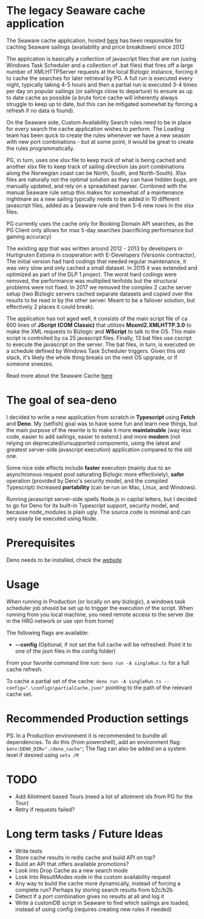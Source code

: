 # The legacy Seaware cache application
The Seaware cache application, hosted [here](https://bitbucket.org/hurtigruteninternal/bizlogic_cache/) has been responsible for caching Seaware sailings (availability and price breakdown) since 2012

The application is basically a collection of javascript files that are run (using Windows Task Scheduler and a collection of .bat files) that fires off a large number of XMLHTTPServer requests at the local Bizlogic instance, forcing it to cache the searches for later retrieval by PG. A full run is executed every night, typically taking 4-5 hours and then a partial run is executed 3-4 times per day on popular sailings (or sailings close to departure) to ensure as up to date cache as possible (a brute force cache will inherently always struggle to keep up to date, but this can be mitigated somewhat by forcing a refresh if no data is found).

On the Seaware side, Custom Availability Search rules need to be in place for every search the cache application wishes to perform. The Loading team has been quick to create the rules whenever we have a new season with new port combinations - but at some point, it would be great to create the rules programmatically.

PG, in turn, uses one xlsx file to keep track of what is being cached and another xlsx file to keep track of sailing direction (as port combinations along the Norwegian coast can be North, South, and North-South). Xlsx files are naturally not the optimal solution as they can have hidden bugs, are manually updated, and rely on a spreadsheet parser. Combined with the manual Seaware rule setup this makes for somewhat of a maintenance nightmare as a new sailing typically needs to be added in 10 different javascript files, added as a Seaware rule and then 5-6 new rows in the xlsx files.

PG currently uses the cache only for Booking Domain API searches, as the PG Client only allows for max 5-day searches (sacrificing performance but gaining accuracy)

The existing app that was written around 2012 - 2013 by developers in Hurtigruten Estonia in cooperation with E-Developers (Versonix contractor). The initial version had hard codings that needed regular maintenance, it was very slow and only cached a small dataset. In 2015 it was extended and optimized as part of the DLP 1 project. The worst hard codings were removed, the performance was multiplied tenfolds but the structural problems were not fixed. In 2017 we removed the complex 2 cache server setup (two Bizlogic servers cached separate datasets and copied over the results to be read in by the other server. Meant to be a failover solution, but effectively 2 places it could break).

The application has not aged well, it consists of the main script file of ca 600 lines of **JScript (COM Classic)** that utilizes **Msxml2.XMLHTTP.3.0** to make the XML requests to Bizlogic and **WScript** to talk to the OS. This main script is controlled by ca 25 javascript files. Finally, 13 bat files use cscript to execute the javascript on the server. The bat files, in turn, is executed on a schedule defined by Windows Task Scheduler triggers. Given this old stack, it's likely the whole thing breaks on the next OS upgrade, or if someone sneezes.

Read more about the Seaware Cache [here](https://versonix.atlassian.net/wiki/spaces/PublicDocs/pages/10289154/Availability+Cache)

# The goal of sea-deno
I decided to write a new application from scratch in **Typescript** using **Fetch** and **Deno**. My (selfish) goal was to have some fun and learn new things, but the main purpose of the rewrite is to make it more **maintainable** (way less code, easier to add sailings, easier to extend.) and more **modern** (not relying on deprecated/unsupported components, using the latest and greatest server-side javascript execution) application compared to the old one. 

Some nice side effects include **faster** execution (mainly due to an asynchronous request pool saturating Bizlogic more effectiviely), **safer** operation (provided by Deno's security model, and the compiled Typescript) increased **portability** (can be run on Mac, Linux, and Windows).

Running javascript server-side spells Node.js in capital letters, but I decided to go for Deno for its built-in Typescript support, security model, and because node_modules is plain ugly. The source code is minimal and can very easily be executed using Node.

# Prerequisites
Deno needs to be installed, check the [website](https://deno.land/)

# Usage
When running in Production (or locally on any bizlogic), a windows task scheduler job should be set up to trigger the execution of the script. When running from you local machine, you need remote access to the server (be in the HRG network or use vpn from home)

The following flags are available: 
* **--config** (Optional, if not set the full cache will be refreshed. Point it to one of the json files in the config folder)

From your favorite command line run: ```deno run -A singleRun.ts``` for a full cache refresh.

To cache a partial set of the cache: ```deno run -A singleRun.ts --config=".\configs\partialCache.json"``` pointing to the path of the relevant cache set.

# Recommended Production settings

PS: In a Production environment it is recommended to bundle all dependencies. To do this (from powershell), add an environment flag: ```$env:DENO_DIR="./deno_cache"```;
The flag can also be added on a system level if desired using ```setx /M```

# TODO
* Add Allotment based Tours (need a list of allotment ids from PG for the Tour)
* Retry if requests failed?

# Long term tasks / Future Ideas
* Write tests
* Store cache results in redis cache and build API on top?
* Build an API that offers available promotions?
* Look into Drop Cache as a new search mode
* Look into ResultModes node in the custom availability request 
* Any way to build the cache more dynamically, instead of forcing a complete run? Perhaps by storing search results from b2c/b2b
* Detect if a port combination gives no results at all and log it
* Write a customDB script in Seaware to find which sailings are loaded, instead of using config (requires creating new rules if needed)